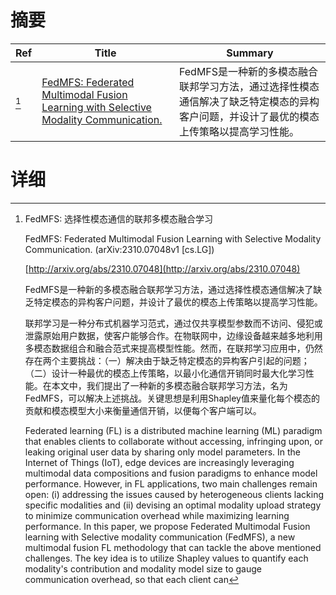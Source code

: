 # 摘要

| Ref | Title | Summary |
| --- | --- | --- |
| [^1] | [FedMFS: Federated Multimodal Fusion Learning with Selective Modality Communication.](http://arxiv.org/abs/2310.07048) | FedMFS是一种新的多模态融合联邦学习方法，通过选择性模态通信解决了缺乏特定模态的异构客户问题，并设计了最优的模态上传策略以提高学习性能。 |

# 详细

[^1]: FedMFS: 选择性模态通信的联邦多模态融合学习

    FedMFS: Federated Multimodal Fusion Learning with Selective Modality Communication. (arXiv:2310.07048v1 [cs.LG])

    [http://arxiv.org/abs/2310.07048](http://arxiv.org/abs/2310.07048)

    FedMFS是一种新的多模态融合联邦学习方法，通过选择性模态通信解决了缺乏特定模态的异构客户问题，并设计了最优的模态上传策略以提高学习性能。

    

    联邦学习是一种分布式机器学习范式，通过仅共享模型参数而不访问、侵犯或泄露原始用户数据，使客户能够合作。在物联网中，边缘设备越来越多地利用多模态数据组合和融合范式来提高模型性能。然而，在联邦学习应用中，仍然存在两个主要挑战：（一）解决由于缺乏特定模态的异构客户引起的问题；（二）设计一种最优的模态上传策略，以最小化通信开销同时最大化学习性能。在本文中，我们提出了一种新的多模态融合联邦学习方法，名为FedMFS，可以解决上述挑战。关键思想是利用Shapley值来量化每个模态的贡献和模态模型大小来衡量通信开销，以便每个客户端可以。

    Federated learning (FL) is a distributed machine learning (ML) paradigm that enables clients to collaborate without accessing, infringing upon, or leaking original user data by sharing only model parameters. In the Internet of Things (IoT), edge devices are increasingly leveraging multimodal data compositions and fusion paradigms to enhance model performance. However, in FL applications, two main challenges remain open: (i) addressing the issues caused by heterogeneous clients lacking specific modalities and (ii) devising an optimal modality upload strategy to minimize communication overhead while maximizing learning performance. In this paper, we propose Federated Multimodal Fusion learning with Selective modality communication (FedMFS), a new multimodal fusion FL methodology that can tackle the above mentioned challenges. The key idea is to utilize Shapley values to quantify each modality's contribution and modality model size to gauge communication overhead, so that each client can 
    

